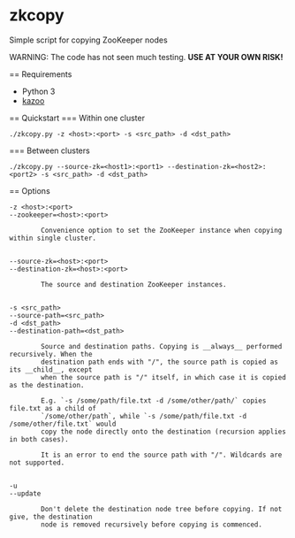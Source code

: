 # zkcopy
Simple script for copying ZooKeeper nodes

WARNING: The code has not seen much testing. **USE AT YOUR OWN RISK!**

== Requirements
- Python 3
- [kazoo](https://github.com/python-zk/kazoo)

== Quickstart
=== Within one cluster
```
./zkcopy.py -z <host>:<port> -s <src_path> -d <dst_path>
```
=== Between clusters
```
./zkcopy.py --source-zk=<host1>:<port1> --destination-zk=<host2>:<port2> -s <src_path> -d <dst_path>
```
== Options
```
-z <host>:<port>
--zookeeper=<host>:<port>

        Convenience option to set the ZooKeeper instance when copying within single cluster.


--source-zk=<host>:<port>
--destination-zk=<host>:<port>

        The source and destination ZooKeeper instances.


-s <src_path>
--source-path=<src_path>
-d <dst_path>
--destination-path=<dst_path>

        Source and destination paths. Copying is __always__ performed recursively. When the
        destination path ends with "/", the source path is copied as its __child__, except
        when the source path is "/" itself, in which case it is copied as the destination.

        E.g. `-s /some/path/file.txt -d /some/other/path/` copies file.txt as a child of
        `/some/other/path`, while `-s /some/path/file.txt -d /some/other/file.txt` would
        copy the node directly onto the destination (recursion applies in both cases).

        It is an error to end the source path with "/". Wildcards are not supported.


-u
--update

        Don't delete the destination node tree before copying. If not give, the destination
        node is removed recursively before copying is commenced.
```
